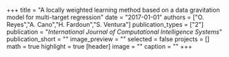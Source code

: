 +++
title = "A locally weighted learning method based on a data gravitation model for multi-target regression"
date = "2017-01-01"
authors = ["O. Reyes","A. Cano","H. Fardoun","S. Ventura"]
publication_types = ["2"]
publication = "_International Journal of Computational Intelligence Systems_"
publication_short = ""
image_preview = ""
selected = false
projects = []
math = true
highlight = true
[header]
image = ""
caption = ""
+++

